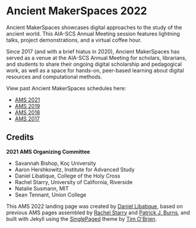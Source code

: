 # Ancient MakerSpaces 2022

Ancient MakerSpaces showcases digital approaches to the study of the ancient world. This AIA-SCS Annual Meeting session features lightning talks, project demonstrations, and a virtual coffee hour.

Since 2017 (and with a brief hiatus in 2020), Ancient MakerSpaces has served as a venue at the AIA-SCS Annual Meeting for scholars, librarians, and students to share their ongoing digital scholarship and pedagogical work, as well as a space for hands-on, peer-based learning about digital resources and computational methods.

View past Ancient MakerSpaces schedules here:
- [AMS 2021](https://rachelstarry.github.io/AMS2021/)
- [AMS 2019](https://diyclassics.github.io/ams-2019/)
- [AMS 2018](https://diyclassics.github.io/ams-2018/)
- [AMS 2017](https://diyclassics.github.io/ams/)

## Credits

**2021 AMS Organizing Committee**
- Savannah Bishop, Koç University
- Aaron Hershkowitz, Institute for Advanced Study
- Daniel Libatique, College of the Holy Cross
- Rachel Starry, University of California, Riverside
- Natalie Susmann, MIT
- Sean Tennant, Union College


This AMS 2022 landing page was created by [Daniel Libatique](https://libatique.info), based on previous AMS pages assembled by [Rachel Starry](http://rachelstarry.org) and [Patrick J. Burns](http://diyclassics.github.io/), and built with Jekyll using the [SinglePaged](https://github.com/t413/SinglePaged) theme by [Tim O'Brien](http://t413.com/).

